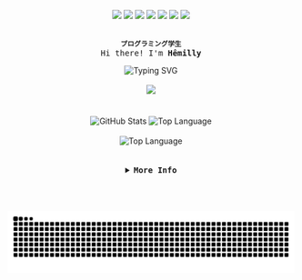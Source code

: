 <div align="center" style="display: inline_block"><br>
  <img width="40" src="https://cdn.jsdelivr.net/gh/devicons/devicon@latest/icons/javascript/javascript-original.svg" />
  <img width="40" src="https://cdn.jsdelivr.net/gh/devicons/devicon@latest/icons/html5/html5-original.svg" />
  <img width="40" src="https://cdn.jsdelivr.net/gh/devicons/devicon@latest/icons/css3/css3-original.svg" />
  <img width="40" src="https://cdn.jsdelivr.net/gh/devicons/devicon@latest/icons/git/git-original.svg" />
  <img width="40" src="https://cdn.jsdelivr.net/gh/devicons/devicon@latest/icons/python/python-original.svg" />
  <img width="40" src="https://cdn.jsdelivr.net/gh/devicons/devicon@latest/icons/photoshop/photoshop-original.svg" />
  <img width="40" src="https://cdn.jsdelivr.net/gh/devicons/devicon@latest/icons/figma/figma-original.svg" />
  
</div>

<br>

<div align="center">
  
  <b>`プログラミング学生`</b>
  <samp>
      <br>
      Hi there! I'm <b>Hêmilly</b>
  </samp>
</div>



<div align="center" width="100%">
  <img src="https://readme-typing-svg.herokuapp.com?font=Pixelify+Sans&weight=500&duration=4000&pause=500&color=FF79C6&center=true&width=435&lines=I+am+from+Brazil;I'm+a+student+of+ADS;Analysis+and+Systems+Development;I'm+also+a+Designer;Welcome!" alt="Typing SVG"/>
</div>

<br>

<div align="center">
  <img src="https://img.shields.io/badge/milly-%E2%99%A1?color=black" />
</div>
      
<br>
<br>
      
<div align="center">
  <img height=180 align="center" alt="GitHub Stats" src="http://github-profile-summary-cards.vercel.app/api/cards/stats?username=Hemilly-pg&theme=jolly"/>
  <img height=180 align="center" alt="Top Language" src="http://github-profile-summary-cards.vercel.app/api/cards/repos-per-language?username=Hemilly-pg&theme=jolly"/>
  <br>
  <br>
  <img align="center" alt="Top Language" src="http://github-profile-summary-cards.vercel.app/api/cards/profile-details?username=Hemilly-pg&theme=jolly"/>
</div>


<br>
<br>

<details align="center">  
  <summary>
      <samp>
        <b>More Info</b>
      </samp>
  </summary>
  
<br>

##

<br>


<div align="center">
  <p align="center">
      <samp>
         ♡
         ⊹
         ⊹
         ⊹
         ♡
      </samp>
  </p>
</div>
<br>

</details>

##

<br>


<br>

<div align="center">
<img src="https://raw.githubusercontent.com/Hemilly-pg/Hemilly-pg/output/snake.svg" alt="Snake animation" />
</div>

###
